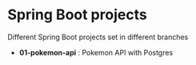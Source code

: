 # Spring Boot projects

Different Spring Boot projects set in different branches

- **01-pokemon-api** : Pokemon API with Postgres
